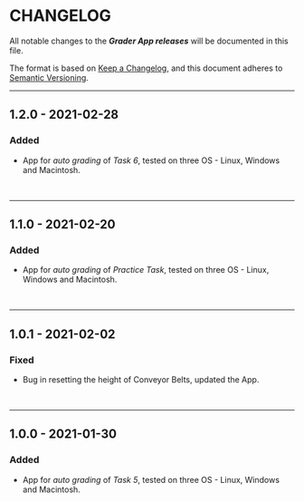 # CHANGELOG

All notable changes to the ***Grader App releases*** will be documented in this file.

The format is based on [Keep a Changelog](https://keepachangelog.com/en/1.0.0/), and this document adheres to [Semantic Versioning](https://semver.org/spec/v2.0.0.html).

---

## 1.2.0 - 2021-02-28

### Added

- App for *auto grading* of *Task 6*, tested on three OS - Linux, Windows and Macintosh.

<br>

---

## 1.1.0 - 2021-02-20

### Added

- App for *auto grading* of *Practice Task*, tested on three OS - Linux, Windows and Macintosh.

<br>

---

## 1.0.1 - 2021-02-02

### Fixed

- Bug in resetting the height of Conveyor Belts, updated the App.

<br>

---

## 1.0.0 - 2021-01-30

### Added

- App for *auto grading* of *Task 5*, tested on three OS - Linux, Windows and Macintosh.

<br>

